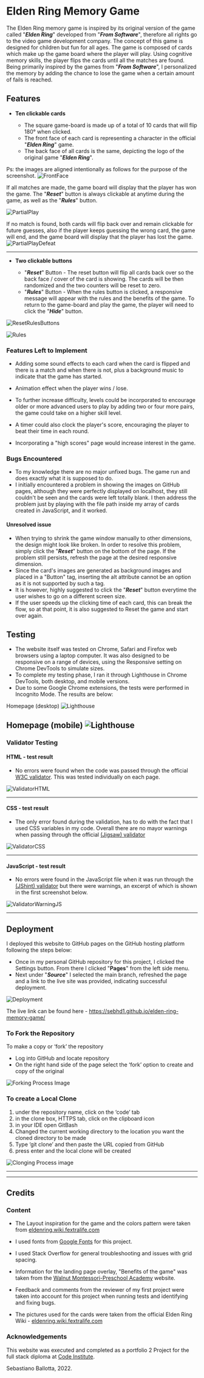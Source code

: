 # Elden Ring Memory Game

The Elden Ring memory game is inspired by its original version of the game called "_**Elden Ring**_" developed from "**_From Software_**", therefore all rights go to the video game development company. The concept of this game is designed for children but fun for all ages.
The game is composed of cards which make up the game board where the player will play.
Using cognitive memory skills, the player flips the cards until all the matches are found.
Being primarily inspired by the games from "**_From Software_**", I personalized the memory by adding the chance to lose the game when a certain amount of fails is reached.



## Features

- __Ten clickable cards__

  - The square game-board is made up of a total of 10 cards that will flip 180° when clicked.
  - The front face of each card is representing a character in the official "_**Elden Ring**_" game.
  - The back face of all cards is the same, depicting the logo of the original game "_**Elden Ring**_". 

Ps: the images are aligned intentionally as follows for the purpose of the screenshot.
![FrontFace](assets/images/docs/card_front.png)


If all matches are made, the game board will display that the player has won the game.
The "_**Reset**_" button is always clickable at anytime during the game, as well as the "_**Rules**_" button.

![PartialPlay](assets/images/docs/partial_play.png)


If no match is found, both cards will flip back over and remain clickable for future guesses, also if the player keeps guessing the wrong card, the game will end, and the game board will display that the player has lost the game.
![PartialPlayDefeat](assets/images/docs/partial_play_defeat.png)

---

- __Two clickable buttons__

  - "_**Reset**_" Button - The reset button will flip all cards back over so the back face / cover of the card is showing. The cards will be then randomized and the two counters will be reset to zero.
  - "_**Rules**_" Button - When the rules button is clicked, a responsive message will appear with the rules and the benefits of the game. To return to the game-board and play the game, the player will need to click the "_**Hide**_" button.

![ResetRulesButtons](assets/images/docs/reset_rules_button.png)

![Rules](assets/images/docs/rules.png)


### Features Left to Implement

- Adding some sound effects to each card when the card is flipped and there is a match and when there is not, plus a background music to indicate that the game has started.

- Animation effect when the player wins / lose.

- To further increase difficulty, levels could be incorporated to encourage older or more advanced users to play by adding two or four more pairs, the game could take on a higher skill level.

- A timer could also clock the player's score, encouraging the player to beat their time in each round.

- Incorporating a "high scores" page would increase interest in the game.


### Bugs Encountered

- To my knowledge there are no major unfixed bugs. The game run and does exactly what it is supposed to do.
- I initially encountered a problem in showing the images on GitHub pages, although they were perfectly displayed on localhost, they still couldn't be seen and the cards were left totally blank.
I then address the problem just by playing with the file path inside my array of cards created in JavaScript, and it worked.


#### Unresolved issue

- When trying to shrink the game window manually to other dimensions, the design might look like broken.
In order to resolve this problem, simply click the "_**Reset**_" button on the bottom of the page.
If the problem still persists, refresh the page at the desired responsive dimension.
- Since the card's images are generated as background images and placed in a "Button" tag, inserting the alt attribute cannot be an option as it is not supported by such a tag. 
- It is however, highly suggested to click the "_**Reset**_" button everytime the user wishes to go on a different screen size.
- If the user speeds up the clicking time of each card, this can break the flow, so at that point, it is also suggested to Reset the game and start over again.


## Testing

- The website itself was tested on Chrome, Safari and Firefox web browsers using a laptop computer. It was also designed to be responsive on a range of devices, using the Responsive setting on Chrome DevTools to simulate sizes.
- To complete my testing phase, I ran it through Lighthouse in Chrome DevTools, both desktop, and mobile versions.
- Due to some Google Chrome extensions, the tests were performed in Incognito Mode.
  The results are below:

Homepage (desktop)
![Lighthouse](assets/images/docs/lighthouse_test_desktop.jpg)


Homepage (mobile)
![Lighthouse](assets/images/docs/lighthouse_test_mobile.jpg)
---
### Validator Testing

#### HTML - test result
- No errors were found when the code was passed through the official [W3C validator](https://validator.w3.org/). This was tested individually on each page.

![ValidatorHTML](assets/images/docs/html_test.jpg)

---

#### CSS - test result
- The only error found during the validation, has to do with the fact that I used CSS variables in my code. Overall there are no mayor warnings when passing through the official [(Jigsaw) validator](https://jigsaw.w3.org/css-validator/)

![ValidatorCSS](assets/images/docs/css_test.jpg)

---


#### JavaScript - test result
  - No errors were found in the JavaScript file when it was run through the [(JShint) validator](https://jshint.com/) but there were warnings, an excerpt of which is shown in the first screenshot below.

![ValidatorWarningJS](assets/images/docs/js_warnings.png)


---

## Deployment

I deployed this website to GitHub pages on the GitHub hosting platform following the steps below:

- Once in my personal GitHub repository for this project, I clicked the Settings button. From there I clicked "**Pages**" from the left side menu.
- Next under "**_Source_**" I selected the main branch,  refreshed the page and a link to the live site was provided, indicating successful deployment.

![Deployment](assets/images/docs/github_deployment_mockup.jpeg)

The live link can be found here - https://sebhd1.github.io/elden-ring-memory-game/

### To Fork the Repository

To make a copy or ‘fork’ the repository

- Log into GitHub and locate repository
- On the right hand side of the page select the ‘fork’ option to create and copy of the original

![Forking Process Image](assets/images/docs/fork_image.jpg)

### To create a Local Clone

1. under the repository name, click on the ‘code’ tab
2. in the clone box, HTTPS tab, click on the clipboard icon
3. in your IDE open GitBash
4. Changed the current working directory to the location you want the cloned directory to be made
5. Type ‘git clone’ and then paste the URL copied from GitHub
6. press enter and the local clone will be created

![Clonging Process image](assets/images/docs/clone_image.jpg)

---
---
## Credits

### Content

- The Layout inspiration for the game and the colors pattern were taken from [eldenring.wiki.fextralife.com](https://eldenring.wiki.fextralife.com/Elden+Ring+Wiki)

- I used fonts from [Google Fonts](https://fonts.google.com/) for this project.

- I used Stack Overflow for general troubleshooting and issues with grid spacing.

- Information for the landing page overlay, "Benefits of the game" was taken from the [Walnut Montessori-Preschool Academy](https://www.walnutmontessori-preschool.com/why-kids-should-play-memory) website.

- Feedback and comments from the reviewer of my first project were taken into account for this project when running tests and identifying and fixing bugs.

- The pictures used for the cards were taken from the official Elden Ring Wiki - [eldenring.wiki.fextralife.com](https://eldenring.wiki.fextralife.com/Elden+Ring+Wiki)

### Acknowledgements
This website was executed and completed as a portfolio 2 Project for the full stack diploma at [Code Institute](https://codeinstitute.net/).

Sebastiano Ballotta, 2022.